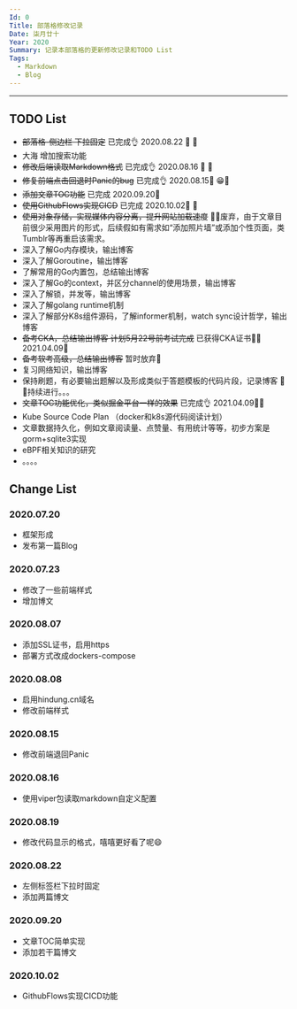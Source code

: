 ```yaml
---
Id: 0
Title: 部落格修改记录
Date: 柒月廿十
Year: 2020
Summary: 记录本部落格的更新修改记录和TODO List
Tags: 
  - Markdown
  - Blog
---
```


----

## TODO List

- ~~部落格-侧边栏 下拉固定~~   已完成👌  2020.08.22 📅  🎉
- 大海 增加搜索功能
- ~~修改后端读取Markdown格式~~ 已完成👌  2020.08.16 📅  🎉
- ~~修复前端点击回退时Panic的bug~~ 已完成👌 2020.08.15📅 😁🎉
- ~~添加文章TOC功能~~   已完成 2020.09.20📅
- ~~使用GithubFlows实现CICD~~  已完成 2020.10.02📅 🎉
- ~~使用对象存储，实现媒体内容分离，提升网站加载速度~~  🚮🚮废弃，由于文章目前很少采用图片的形式，后续假如有需求如“添加照片墙”或添加个性页面，类Tumblr等再重启该需求。
- 深入了解Go内存模块，输出博客
- 深入了解Goroutine，输出博客
- 了解常用的Go内置包，总结输出博客
- 深入了解Go的context，并区分channel的使用场景，输出博客
- 深入了解锁，并发等，输出博客
- 深入了解golang runtime机制
- 深入了解部分K8s组件源码，了解informer机制，watch sync设计哲学，输出博客
- ~~备考CKA，总结输出博客 计划5月22号前考试完成~~ 已获得CKA证书🎉🎉 2021.04.09📅
- ~~备考软考高级，总结输出博客~~ 暂时放弃🚮
- 复习网络知识，输出博客
- 保持刷题，有必要输出题解以及形成类似于答题模板的代码片段，记录博客  💪💪持续进行。。。
- ~~文章TOC功能优化，类似掘金平台一样的效果~~ 已完成👌 2021.04.09📅🎉
- Kube Source Code Plan （docker和k8s源代码阅读计划）
- 文章数据持久化，例如文章阅读量、点赞量、有用统计等等，初步方案是gorm+sqlite3实现
- eBPF相关知识的研究
- 。。。。

## Change List

### 2020.07.20

- 框架形成
- 发布第一篇Blog

### 2020.07.23

- 修改了一些前端样式
- 增加博文

### 2020.08.07

- 添加SSL证书，启用https
- 部署方式改成dockers-compose

### 2020.08.08

- 启用hindung.cn域名
- 修改前端样式

### 2020.08.15

- 修改前端退回Panic


### 2020.08.16

- 使用viper包读取markdown自定义配置

### 2020.08.19

- 修改代码显示的格式，嘻嘻更好看了呢😄

### 2020.08.22

- 左侧标签栏下拉时固定
- 添加两篇博文

### 2020.09.20

- 文章TOC简单实现
- 添加若干篇博文


### 2020.10.02

- GithubFlows实现CICD功能